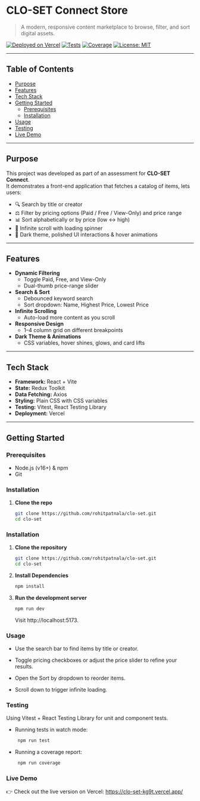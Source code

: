 # CLO-SET Connect Store

> A modern, responsive content marketplace to browse, filter, and sort digital assets.

[![Deployed on Vercel](https://img.shields.io/badge/Deployed%20on-Vercel-000000?logo=vercel&logoColor=white)](https://clo-set-kg9t.vercel.app/) [![Tests](https://img.shields.io/badge/Tests-Vitest-007ACC)](#testing) [![Coverage](https://img.shields.io/badge/Coverage-⚡️%2098%25-blue)](#testing) [![License: MIT](https://img.shields.io/badge/License-MIT-blue.svg)](#license)

---

## Table of Contents

- [Purpose](#purpose)
- [Features](#features)
- [Tech Stack](#tech-stack)
- [Getting Started](#getting-started)
  - [Prerequisites](#prerequisites)
  - [Installation](#installation)
- [Usage](#usage)
- [Testing](#testing)
- [Live Demo](#live-demo)

---

## Purpose

This project was developed as part of an assessment for **CLO-SET Connect**.  
It demonstrates a front-end application that fetches a catalog of items, lets users:

- 🔍 Search by title or creator
- ⚖️ Filter by pricing options (Paid / Free / View-Only) and price range
- 📊 Sort alphabetically or by price (low ↔ high)
- 🔄 Infinite scroll with loading spinner
- 🌙 Dark theme, polished UI interactions & hover animations

---

## Features

- **Dynamic Filtering**
  - Toggle Paid, Free, and View-Only
  - Dual-thumb price-range slider
- **Search & Sort**
  - Debounced keyword search
  - Sort dropdown: Name, Highest Price, Lowest Price
- **Infinite Scrolling**
  - Auto-load more content as you scroll
- **Responsive Design**
  - 1–4 column grid on different breakpoints
- **Dark Theme & Animations**
  - CSS variables, hover shines, glows, and card lifts

---

## Tech Stack

- **Framework:** React + Vite
- **State:** Redux Toolkit
- **Data Fetching:** Axios
- **Styling:** Plain CSS with CSS variables
- **Testing:** Vitest, React Testing Library
- **Deployment:** Vercel

---

## Getting Started

### Prerequisites

- Node.js (v16+) & npm
- Git

### Installation

1. **Clone the repo**
   ```bash
   git clone https://github.com/rohitpatnala/clo-set.git
   cd clo-set
   ```

### Installation

1. **Clone the repository**

   ```bash
   git clone https://github.com/rohitpatnala/clo-set.git
   cd clo-set

   ```

2. **Install Dependencies**

   ```bash
   npm install

   ```

3. **Run the development server**

   ```bash
   npm run dev

   ```

   Visit http://localhost:5173.

### Usage

- Use the search bar to find items by title or creator.

- Toggle pricing checkboxes or adjust the price slider to refine your results.

- Open the Sort by dropdown to reorder items.

- Scroll down to trigger infinite loading.

### Testing

Using Vitest + React Testing Library for unit and component tests.

- Running tests in watch mode:

  ```bash
   npm run test

  ```

- Running a coverage report:

  ```bash
   npm run coverage

  ```

### Live Demo

👉 Check out the live version on Vercel: https://clo-set-kg9t.vercel.app/
